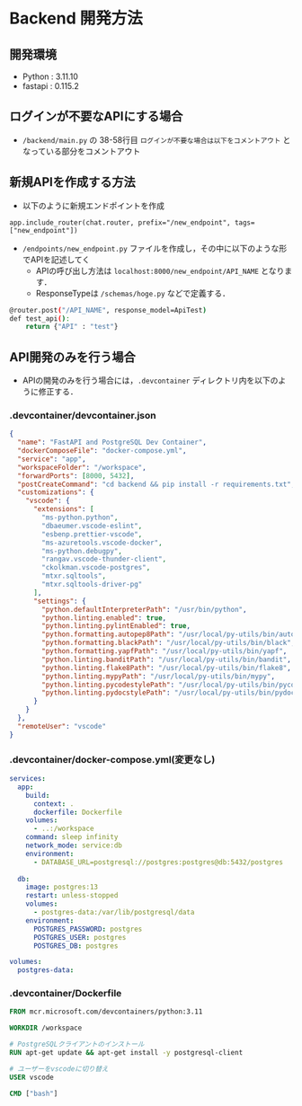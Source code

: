 # Backend 開発方法
## 開発環境
- Python : 3.11.10
- fastapi : 0.115.2

## ログインが不要なAPIにする場合
- `/backend/main.py` の 38-58行目 `ログインが不要な場合は以下をコメントアウト` となっている部分をコメントアウト

## 新規APIを作成する方法
- 以下のように新規エンドポイントを作成
```
app.include_router(chat.router, prefix="/new_endpoint", tags=["new_endpoint"])
```

- `/endpoints/new_endpoint.py` ファイルを作成し，その中に以下のような形でAPIを記述してく
    - APIの呼び出し方法は `localhost:8000/new_endpoint/API_NAME` となります．
    - ResponseTypeは `/schemas/hoge.py` などで定義する．

```bash
@router.post("/API_NAME", response_model=ApiTest)
def test_api():
    return {"API" : "test"}
```

## API開発のみを行う場合
- APIの開発のみを行う場合には，`.devcontainer` ディレクトリ内を以下のように修正する．

### .devcontainer/devcontainer.json
```json
{
  "name": "FastAPI and PostgreSQL Dev Container",
  "dockerComposeFile": "docker-compose.yml",
  "service": "app",
  "workspaceFolder": "/workspace",
  "forwardPorts": [8000, 5432],
  "postCreateCommand": "cd backend && pip install -r requirements.txt",
  "customizations": {
    "vscode": {
      "extensions": [
        "ms-python.python",
        "dbaeumer.vscode-eslint",
        "esbenp.prettier-vscode",
        "ms-azuretools.vscode-docker",
        "ms-python.debugpy",
        "rangav.vscode-thunder-client",
        "ckolkman.vscode-postgres",
        "mtxr.sqltools",
        "mtxr.sqltools-driver-pg"
      ],
      "settings": {
        "python.defaultInterpreterPath": "/usr/bin/python",
        "python.linting.enabled": true,
        "python.linting.pylintEnabled": true,
        "python.formatting.autopep8Path": "/usr/local/py-utils/bin/autopep8",
        "python.formatting.blackPath": "/usr/local/py-utils/bin/black",
        "python.formatting.yapfPath": "/usr/local/py-utils/bin/yapf",
        "python.linting.banditPath": "/usr/local/py-utils/bin/bandit",
        "python.linting.flake8Path": "/usr/local/py-utils/bin/flake8",
        "python.linting.mypyPath": "/usr/local/py-utils/bin/mypy",
        "python.linting.pycodestylePath": "/usr/local/py-utils/bin/pycodestyle",
        "python.linting.pydocstylePath": "/usr/local/py-utils/bin/pydocstyle"
      }
    }
  },
  "remoteUser": "vscode"
}
```

### .devcontainer/docker-compose.yml(変更なし)
```yml
services:
  app:
    build: 
      context: .
      dockerfile: Dockerfile
    volumes:
      - ..:/workspace
    command: sleep infinity
    network_mode: service:db
    environment:
      - DATABASE_URL=postgresql://postgres:postgres@db:5432/postgres
    
  db:
    image: postgres:13
    restart: unless-stopped
    volumes:
      - postgres-data:/var/lib/postgresql/data
    environment:
      POSTGRES_PASSWORD: postgres
      POSTGRES_USER: postgres
      POSTGRES_DB: postgres

volumes:
  postgres-data:
```

### .devcontainer/Dockerfile
```Dockerfile
FROM mcr.microsoft.com/devcontainers/python:3.11

WORKDIR /workspace

# PostgreSQLクライアントのインストール
RUN apt-get update && apt-get install -y postgresql-client

# ユーザーをvscodeに切り替え
USER vscode

CMD ["bash"]
```